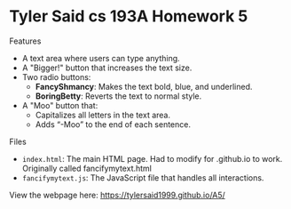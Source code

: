 # Tyler Said cs 193A Homework 5 

Features

- A text area where users can type anything.
- A "Bigger!" button that increases the text size.
- Two radio buttons:
  - **FancyShmancy**: Makes the text bold, blue, and underlined.
  - **BoringBetty**: Reverts the text to normal style.
- A "Moo" button that:
  - Capitalizes all letters in the text area.
  - Adds “-Moo” to the end of each sentence.

Files

- `index.html`: The main HTML page. Had to modify for .github.io to work. Originally called fancifymytext.html
- `fancifymytext.js`: The JavaScript file that handles all interactions.

View the webpage here: https://tylersaid1999.github.io/A5/

